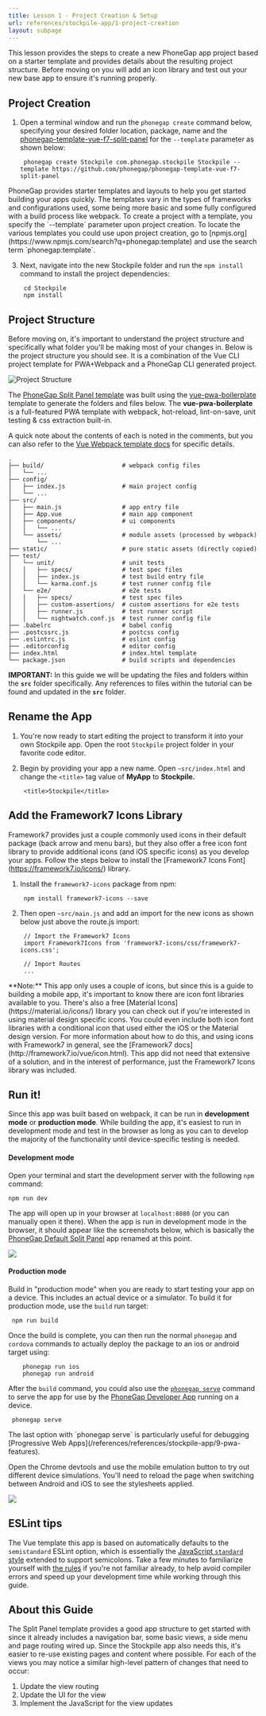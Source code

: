 ```yaml
---
title: Lesson 1 - Project Creation & Setup
url: references/stockpile-app/1-project-creation
layout: subpage
---
```

This lesson provides the steps to create a new PhoneGap app project based on a starter template and provides details about the resulting project structure. Before moving on you will add an icon library and test out your new base app to ensure it's running properly.

## Project Creation
1. Open a terminal window and run the `phonegap create` command below, specifying your desired folder location,  package, name and the [phonegap-template-vue-f7-split-panel](https://github.com/phonegap/phonegap-template-vue-f7-split-panel) for the `--template` parameter as shown below:

        phonegap create Stockpile com.phonegap.stockpile Stockpile --template https://github.com/phonegap/phonegap-template-vue-f7-split-panel

  <div class="alert--tip">PhoneGap provides starter templates and layouts to help you get started building your apps quickly. The templates vary in the types of frameworks and configurations used, some being more basic and some fully configured with a build process like webpack. To create a project with a template, you specify the `--template` parameter upon project creation. To locate the various templates you could use upon project creation, go to [npmjs.org](https://www.npmjs.com/search?q=phonegap:template) and use the search term `phonegap:template`.
  </div>

3. Next, navigate into the new Stockpile folder and run the `npm install` command to install the project dependencies:

        cd Stockpile
        npm install

## Project Structure
Before moving on, it's important to understand the project structure and specifically what folder you'll be making most of your changes in. Below is the project structure you should see. It is a combination of the Vue CLI project template for PWA+Webpack and a PhoneGap CLI generated project.

![Project Structure](/images/stockpile/folder-structure.png)

The [PhoneGap Split Panel template](https://github.com/phonegap/phonegap-template-vue-f7-split-panel) was built using the [vue-pwa-boilerplate](https://github.com/vuejs-templates/pwa) template to generate the folders and files below. The **vue-pwa-boilerplate** is a full-featured PWA template with webpack, hot-reload, lint-on-save, unit testing & css extraction built-in.

A quick note about the contents of each is noted in the comments, but you can also refer to the [Vue Webpack template docs](https://github.com/vuejs-templates/webpack/blob/develop/docs) for specific details. 

```
.
├── build/                      # webpack config files
│   └── ...
├── config/
│   ├── index.js                # main project config
│   └── ...
├── src/
│   ├── main.js                 # app entry file
│   ├── App.vue                 # main app component
│   ├── components/             # ui components
│   │   └── ...
│   └── assets/                 # module assets (processed by webpack)
│       └── ...
├── static/                     # pure static assets (directly copied)
├── test/
│   └── unit/                   # unit tests
│   │   ├── specs/              # test spec files
│   │   ├── index.js            # test build entry file
│   │   └── karma.conf.js       # test runner config file
│   └── e2e/                    # e2e tests
│   │   ├── specs/              # test spec files
│   │   ├── custom-assertions/  # custom assertions for e2e tests
│   │   ├── runner.js           # test runner script
│   │   └── nightwatch.conf.js  # test runner config file
├── .babelrc                    # babel config
├── .postcssrc.js               # postcss config
├── .eslintrc.js                # eslint config
├── .editorconfig               # editor config
├── index.html                  # index.html template
└── package.json                # build scripts and dependencies
```

**IMPORTANT:** In this guide we will be updating the files and folders within the **`src`** folder specifically. Any references to files within the tutorial can be found and updated in the **`src`** folder.

## Rename the App
1. You're now ready to start editing the project to transform it into your own Stockpile app. Open the root `Stockpile` project folder in your favorite code editor.

2. Begin by providing your app a new name. Open `~src/index.html` and change the `<title>` tag value of **MyApp** to **Stockpile.**

		<title>Stockpile</title>

## Add the Framework7 Icons Library
Framework7 provides just a couple commonly used icons in their default package (back arrow and menu bars), but they also offer a free icon font library to provide additional icons (and iOS specific icons) as you develop your apps. Follow the steps below to install the [Framework7 Icons Font] (https://framework7.io/icons/) library.

1. Install the `framework7-icons` package from npm:

		npm install framework7-icons --save

2. Then open `~src/main.js` and add an import for the new icons as shown below just above the route.js import:

    	// Import the Framework7 Icons
    	import Framework7Icons from 'framework7-icons/css/framework7-icons.css';
    	
    	// Import Routes
    	...

<div class="alert--info">**Note:** This app only uses a couple of icons, but since this is a guide to building a mobile app, it's important to know there are icon font libraries available to you. There's also a free [Material Icons](https://material.io/icons/) library you can check out if you're interested in using material design specific icons. You could even include both icon font libraries with a conditional icon that used either the iOS or the Material design version. For more information about how to do this, and using icons with Framework7 in general, see the [Framework7 docs](http://framework7.io/vue/icon.html). This app did not need that extensive of a solution, and in the interest of performance, just the Framework7 Icons library was included. </div>

## Run it!

Since this app was built based on webpack, it can be run in **development mode** or **production mode**. While building the app, it's easiest to run in development mode and test in the browser as long as you can to develop the majority of the functionality until device-specific testing is needed.

#### Development mode
Open your terminal and start the development server with the following `npm` command:

	npm run dev

The app will open up in your browser at `localhost:8080` (or you can manually open it there).  When the app is run in development mode in the browser, it should appear like the screenshots below, which is basically the [PhoneGap Default Split Panel](https://github.com/phonegap/phonegap-template-vue-f7-split-panel/) app renamed at this point.

![](/images/stockpile/run-browser-lesson1.png)

#### Production mode
Build in "production mode" when you are ready to start testing your app on a device. This includes an actual device or a simulator. To build it for production mode, use the `build` run target:

	 npm run build

Once the build is complete, you can then run the normal `phonegap` and `cordova` commands to actually deploy the package to an ios or android target using:

```
    phonegap run ios
    phonegap run android
```

After the `build` command, you could also use the [`phonegap serve`](http://docs.phonegap.com/getting-started/4-preview-your-app/cli/) command to serve the app for use by the [PhoneGap Developer App](http://docs.phonegap.com/getting-started/2-install-mobile-app/) running on a device.

	 phonegap serve

<div class="alert--tip">The last option with `phonegap serve` is particularly useful for debugging [Progressive Web Apps](/references/references/stockpile-app/9-pwa-features). </div>

Open the Chrome devtools and use the mobile emulation button to try out different device simulations. You'll need to reload the page when switching between Android and iOS to see the stylesheets applied.

![](/images/stockpile/run-browser-ios.png)

## ESLint tips
The Vue template this app is based on automatically defaults to the `semistandard` ESLint option, which is essentially the [JavaScript `standard` style](https://standardjs.com/) extended to support semicolons. Take a few minutes to familiarize yourself with [the rules](https://standardjs.com/) if you're not familiar already, to help avoid compiler errors and speed up your development time while working through this guide.

## About this Guide
The Split Panel template provides a good app structure to get started with since it already includes a navigation bar, some basic views, a side menu and page routing wired up. Since the Stockpile app also needs this, it's easier to re-use existing pages and content where possible. For each of the views you may notice a similar high-level pattern of changes that need to occur:

1. Update the view routing
2. Update the UI for the view
2. Implement the JavaScript for the view updates

